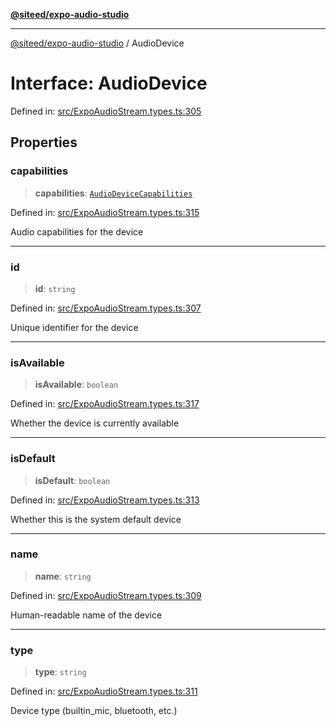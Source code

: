[**@siteed/expo-audio-studio**](../README.md)

***

[@siteed/expo-audio-studio](../README.md) / AudioDevice

# Interface: AudioDevice

Defined in: [src/ExpoAudioStream.types.ts:305](https://github.com/deeeed/expo-audio-stream/blob/34c8c0f2f587ecde9adf97c539289b128f0bccc1/packages/expo-audio-studio/src/ExpoAudioStream.types.ts#L305)

## Properties

### capabilities

> **capabilities**: [`AudioDeviceCapabilities`](AudioDeviceCapabilities.md)

Defined in: [src/ExpoAudioStream.types.ts:315](https://github.com/deeeed/expo-audio-stream/blob/34c8c0f2f587ecde9adf97c539289b128f0bccc1/packages/expo-audio-studio/src/ExpoAudioStream.types.ts#L315)

Audio capabilities for the device

***

### id

> **id**: `string`

Defined in: [src/ExpoAudioStream.types.ts:307](https://github.com/deeeed/expo-audio-stream/blob/34c8c0f2f587ecde9adf97c539289b128f0bccc1/packages/expo-audio-studio/src/ExpoAudioStream.types.ts#L307)

Unique identifier for the device

***

### isAvailable

> **isAvailable**: `boolean`

Defined in: [src/ExpoAudioStream.types.ts:317](https://github.com/deeeed/expo-audio-stream/blob/34c8c0f2f587ecde9adf97c539289b128f0bccc1/packages/expo-audio-studio/src/ExpoAudioStream.types.ts#L317)

Whether the device is currently available

***

### isDefault

> **isDefault**: `boolean`

Defined in: [src/ExpoAudioStream.types.ts:313](https://github.com/deeeed/expo-audio-stream/blob/34c8c0f2f587ecde9adf97c539289b128f0bccc1/packages/expo-audio-studio/src/ExpoAudioStream.types.ts#L313)

Whether this is the system default device

***

### name

> **name**: `string`

Defined in: [src/ExpoAudioStream.types.ts:309](https://github.com/deeeed/expo-audio-stream/blob/34c8c0f2f587ecde9adf97c539289b128f0bccc1/packages/expo-audio-studio/src/ExpoAudioStream.types.ts#L309)

Human-readable name of the device

***

### type

> **type**: `string`

Defined in: [src/ExpoAudioStream.types.ts:311](https://github.com/deeeed/expo-audio-stream/blob/34c8c0f2f587ecde9adf97c539289b128f0bccc1/packages/expo-audio-studio/src/ExpoAudioStream.types.ts#L311)

Device type (builtin_mic, bluetooth, etc.)
